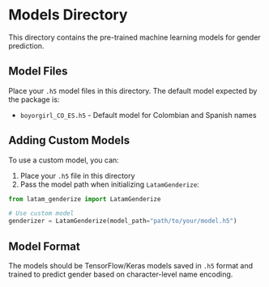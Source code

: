 # Models Directory

This directory contains the pre-trained machine learning models for gender prediction.

## Model Files

Place your `.h5` model files in this directory. The default model expected by the package is:

- `boyorgirl_CO_ES.h5` - Default model for Colombian and Spanish names

## Adding Custom Models

To use a custom model, you can:

1. Place your `.h5` file in this directory
2. Pass the model path when initializing `LatamGenderize`:

```python
from latam_genderize import LatamGenderize

# Use custom model
genderizer = LatamGenderize(model_path="path/to/your/model.h5")
```

## Model Format

The models should be TensorFlow/Keras models saved in `.h5` format and trained to predict gender based on character-level name encoding. 